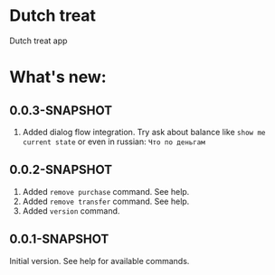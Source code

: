 # Dutch treat
Dutch treat app

# What's new:

## 0.0.3-SNAPSHOT
1. Added dialog flow integration. Try ask about balance like `show me current state` or even in russian: `Что по деньгам`

## 0.0.2-SNAPSHOT
1. Added `remove purchase` command. See help.
2. Added `remove transfer` command. See help.
3. Added `version` command.

## 0.0.1-SNAPSHOT
Initial version. See help for available commands.